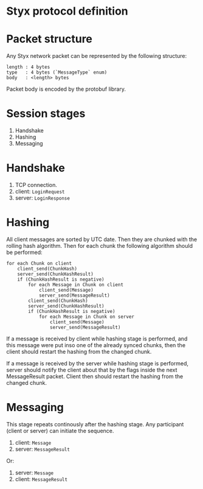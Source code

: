 Styx protocol definition
========================

# Packet structure
Any Styx network packet can be represented by the following structure:

    length : 4 bytes
    type   : 4 bytes (`MessageType` enum)
    body   : <length> bytes

Packet body is encoded by the protobuf library.

# Session stages
1. Handshake
2. Hashing
3. Messaging

# Handshake
1. TCP connection.
2. client: `LoginRequest`
3. server: `LoginResponse`

# Hashing
All client messages are sorted by UTC date. Then they are chunked with the rolling hash algorithm. Then for each chunk the following algorithm should be performed:

    for each Chunk on client
    	client_send(ChunkHash)
    	server_send(ChunkHashResult)
    	if (ChunkHashResult is negative)
    		for each Message in Chunk on client
    			client_send(Message)
    			server_send(MessageResult)
    		client_send(ChunkHash)
    		server_send(ChunkHashResult)
    		if (ChunkHashResult is negative)
    			for each Message in Chunk on server
    				client_send(Message)
    				server_send(MessageResult)

If a message is received by client while hashing stage is performed, and this message were put inso one of the already synced chunks, then the client should restart the hashing from the changed chunk.

If a message is received by the server while hashing stage is performed, server should notify the client about that by the flags inside the next MessageResult packet. Client then should restart the hashing from the changed chunk.

# Messaging
This stage repeats continously after the hashing stage. Any participant (client or server) can initiate the sequence.

1. client: `Message`
2. server: `MessageResult`

Or:

1. server: `Message`
2. client: `MessageResult`
